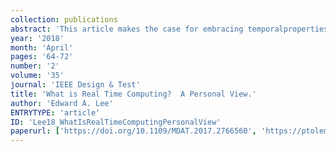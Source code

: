 ```yaml
---
collection: publications
abstract: 'This article makes the case for embracing temporalproperties as an integral part of the modelingparadigm in cyber-physical systems design. '
year: '2018'
month: 'April'
pages: '64-72'
number: '2'
volume: '35'
journal: 'IEEE Design & Test'
title: 'What is Real Time Computing?  A Personal View.'
author: 'Edward A. Lee'
ENTRYTYPE: 'article'
ID: 'Lee18_WhatIsRealTimeComputingPersonalView'
paperurl: ['https://doi.org/10.1109/MDAT.2017.2766560', 'https://ptolemy.berkeley.edu/projects/chess/pubs/1192/Lee_WhatIsRealTime_Accepted.pdf']
---
```


